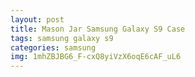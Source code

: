 ```yaml
---
layout: post
title: Mason Jar Samsung Galaxy S9 Case
tags: samsung galaxy s9
categories: samsung
img: 1mhZBJBG6_F-cxQ8yiVzX6oqE6cAF_uL6
---
```

